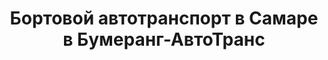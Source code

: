 ---
layout: categories
catid: Бортовой автотранспорт
index: 2
title: "Бортовой автотранспорт в Самаре в Бумеранг-АвтоТранс"
h123: "Аренда бортового автотранспорта"
desc: "Взять в аренду бортовой автотранспорт в Самаре в Бумеранг-АвтоТранс. Подробнее по тел."
metaimg: "/img/slider/slide-2.jpg"
---